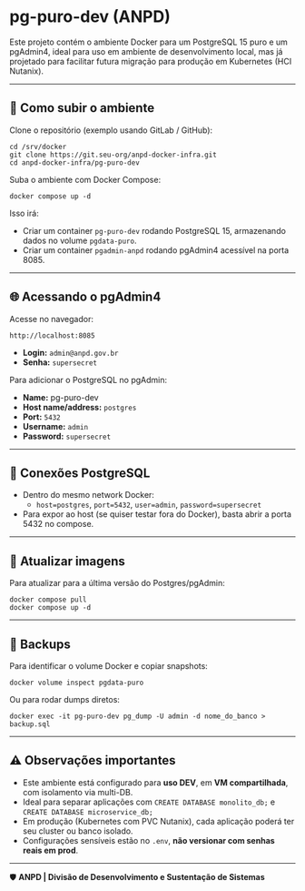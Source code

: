 # pg-puro-dev (ANPD)

Este projeto contém o ambiente Docker para um PostgreSQL 15 puro e um pgAdmin4,
ideal para uso em ambiente de desenvolvimento local, mas já projetado para
facilitar futura migração para produção em Kubernetes (HCI Nutanix).

---

## 🚀 Como subir o ambiente

Clone o repositório (exemplo usando GitLab / GitHub):

```
cd /srv/docker
git clone https://git.seu-org/anpd-docker-infra.git
cd anpd-docker-infra/pg-puro-dev
```

Suba o ambiente com Docker Compose:

```
docker compose up -d
```

Isso irá:
- Criar um container `pg-puro-dev` rodando PostgreSQL 15, armazenando dados no volume `pgdata-puro`.
- Criar um container `pgadmin-anpd` rodando pgAdmin4 acessível na porta 8085.

---

## 🌐 Acessando o pgAdmin4

Acesse no navegador:

```
http://localhost:8085
```

- **Login:** `admin@anpd.gov.br`
- **Senha:** `supersecret`

Para adicionar o PostgreSQL no pgAdmin:

- **Name:** pg-puro-dev
- **Host name/address:** `postgres`
- **Port:** `5432`
- **Username:** `admin`
- **Password:** `supersecret`

---

## 🐘 Conexões PostgreSQL

- Dentro do mesmo network Docker:
  - `host=postgres`, `port=5432`, `user=admin`, `password=supersecret`
- Para expor ao host (se quiser testar fora do Docker), basta abrir a porta 5432 no compose.

---

## 🔄 Atualizar imagens

Para atualizar para a última versão do Postgres/pgAdmin:

```
docker compose pull
docker compose up -d
```

---

## 💾 Backups

Para identificar o volume Docker e copiar snapshots:

```
docker volume inspect pgdata-puro
```

Ou para rodar dumps diretos:

```
docker exec -it pg-puro-dev pg_dump -U admin -d nome_do_banco > backup.sql
```

---

## ⚠ Observações importantes

- Este ambiente está configurado para **uso DEV**, em **VM compartilhada**, com isolamento via multi-DB.
- Ideal para separar aplicações com `CREATE DATABASE monolito_db;` e `CREATE DATABASE microservice_db;`
- Em produção (Kubernetes com PVC Nutanix), cada aplicação poderá ter seu cluster ou banco isolado.
- Configurações sensíveis estão no `.env`, **não versionar com senhas reais em prod**.

---

🛡️ **ANPD | Divisão de Desenvolvimento e Sustentação de Sistemas**
